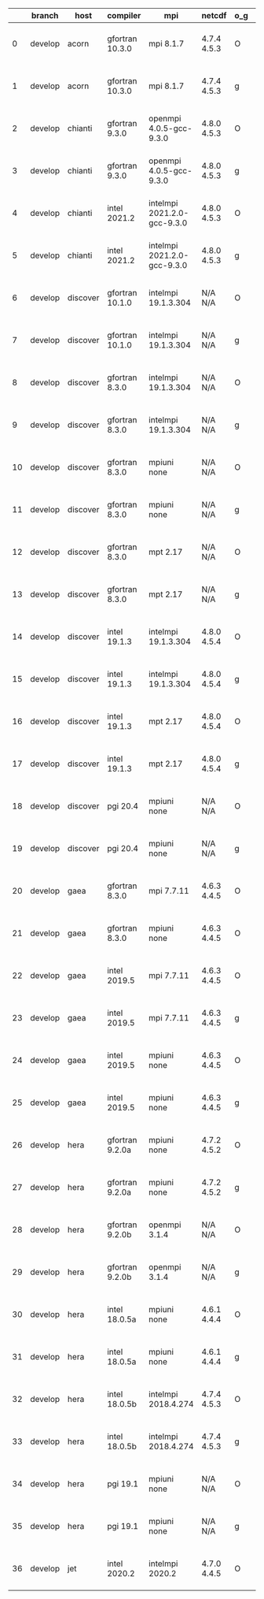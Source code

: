 |    | branch   | host     | compiler        | mpi                         | netcdf      | o_g   | os     | build   | u_pass   | u_fail   | s_pass   | s_fail   | e_pass   | e_fail   | nuopc_pass   | nuopc_fail   | artifacts_hash                                                                                                                                                        | modified                  |
|----|----------|----------|-----------------|-----------------------------|-------------|-------|--------|---------|----------|----------|----------|----------|----------|----------|--------------|--------------|-----------------------------------------------------------------------------------------------------------------------------------------------------------------------|---------------------------|
|  0 | develop  | acorn    | gfortran 10.3.0 | mpi 8.1.7                   | 4.7.4 4.5.3 | O     | Unicos | fail    | 13581    | 78       | 47       | 2        | 80       | 0        | 0            | 50           | [artifacts](https://github.com/esmf-org/esmf-test-artifacts/tree/c331907f8409f0521d2ebe2e330b95ede07e33ab/develop/acorn/gfortran/10.3.0/O/mpi/8.1.7)                  | 2022-05-07 02:01:21 +0000 |
|  1 | develop  | acorn    | gfortran 10.3.0 | mpi 8.1.7                   | 4.7.4 4.5.3 | g     | Unicos | fail    | 13581    | 78       | 47       | 2        | 80       | 0        | 0            | 50           | [artifacts](https://github.com/esmf-org/esmf-test-artifacts/tree/b00e228245046682048ef64c5e98d3d0203b8080/develop/acorn/gfortran/10.3.0/g/mpi/8.1.7)                  | 2022-05-07 02:02:49 +0000 |
|  2 | develop  | chianti  | gfortran 9.3.0  | openmpi 4.0.5-gcc-9.3.0     | 4.8.0 4.5.3 | O     | Linux  | pass    | 13659    | 0        | 49       | 0        | 80       | 0        | 50           | 0            | [artifacts](https://github.com/esmf-org/esmf-test-artifacts/tree/e19455983a68dc0891dbcc3d7a20cfb5629040ee/develop/chianti/gfortran/9.3.0/O/openmpi/4.0.5-gcc-9.3.0)   | 2022-05-07 01:54:24 -0400 |
|  3 | develop  | chianti  | gfortran 9.3.0  | openmpi 4.0.5-gcc-9.3.0     | 4.8.0 4.5.3 | g     | Linux  | pass    | 13659    | 0        | 49       | 0        | 80       | 0        | 50           | 0            | [artifacts](https://github.com/esmf-org/esmf-test-artifacts/tree/07807427c947e99757e662bea8a1d05b1c54ae84/develop/chianti/gfortran/9.3.0/g/openmpi/4.0.5-gcc-9.3.0)   | 2022-05-07 02:49:22 -0400 |
|  4 | develop  | chianti  | intel 2021.2    | intelmpi 2021.2.0-gcc-9.3.0 | 4.8.0 4.5.3 | O     | Linux  | pass    | 13659    | 0        | 49       | 0        | 80       | 0        | 50           | 0            | [artifacts](https://github.com/esmf-org/esmf-test-artifacts/tree/2c8c1c8f96d3d6f94516ac7bb6c615894763734a/develop/chianti/intel/2021.2/O/intelmpi/2021.2.0-gcc-9.3.0) | 2022-05-07 02:24:18 -0400 |
|  5 | develop  | chianti  | intel 2021.2    | intelmpi 2021.2.0-gcc-9.3.0 | 4.8.0 4.5.3 | g     | Linux  | pass    | 13659    | 0        | 49       | 0        | 80       | 0        | 50           | 0            | [artifacts](https://github.com/esmf-org/esmf-test-artifacts/tree/6fdd60e8daf55175f312e86d548f5d0b240c8eba/develop/chianti/intel/2021.2/g/intelmpi/2021.2.0-gcc-9.3.0) | 2022-05-07 03:18:26 -0400 |
|  6 | develop  | discover | gfortran 10.1.0 | intelmpi 19.1.3.304         | N/A N/A     | O     | Linux  | pass    | 13644    | 15       | 49       | 0        | 80       | 0        | 50           | 0            | [artifacts](https://github.com/esmf-org/esmf-test-artifacts/tree/e31d22d874223f00dc3c4b6551725b5996d99308/develop/discover/gfortran/10.1.0/O/intelmpi/19.1.3.304)     | 2022-05-07 02:00:23 -0400 |
|  7 | develop  | discover | gfortran 10.1.0 | intelmpi 19.1.3.304         | N/A N/A     | g     | Linux  | pass    | 13644    | 15       | 49       | 0        | 80       | 0        | 50           | 0            | [artifacts](https://github.com/esmf-org/esmf-test-artifacts/tree/2177458470bf9164046511b0ec01d5bec7d0ff6a/develop/discover/gfortran/10.1.0/g/intelmpi/19.1.3.304)     | 2022-05-07 02:04:46 -0400 |
|  8 | develop  | discover | gfortran 8.3.0  | intelmpi 19.1.3.304         | N/A N/A     | O     | Linux  | pass    | 13644    | 15       | 49       | 0        | 80       | 0        | 50           | 0            | [artifacts](https://github.com/esmf-org/esmf-test-artifacts/tree/65a3a017649030aaf753eb6f5a47eccd93fbe355/develop/discover/gfortran/8.3.0/O/intelmpi/19.1.3.304)      | 2022-05-07 02:03:30 -0400 |
|  9 | develop  | discover | gfortran 8.3.0  | intelmpi 19.1.3.304         | N/A N/A     | g     | Linux  | pass    | 13644    | 15       | 49       | 0        | 80       | 0        | 50           | 0            | [artifacts](https://github.com/esmf-org/esmf-test-artifacts/tree/d3fc83e6654fe28f7990b8851f8c2effe047f73f/develop/discover/gfortran/8.3.0/g/intelmpi/19.1.3.304)      | 2022-05-07 02:07:20 -0400 |
| 10 | develop  | discover | gfortran 8.3.0  | mpiuni none                 | N/A N/A     | O     | Linux  | pass    | 12136    | 0        | 8        | 0        | 43       | 0        | 0            | 50           | [artifacts](https://github.com/esmf-org/esmf-test-artifacts/tree/03b172008ab7267ba1727c40ee333cac600f22f1/develop/discover/gfortran/8.3.0/O/mpiuni/none)              | 2022-05-07 01:52:45 -0400 |
| 11 | develop  | discover | gfortran 8.3.0  | mpiuni none                 | N/A N/A     | g     | Linux  | pass    | 12136    | 0        | 8        | 0        | 43       | 0        | 0            | 50           | [artifacts](https://github.com/esmf-org/esmf-test-artifacts/tree/1dfa02574217c49f823c4c904ea4407dda50c748/develop/discover/gfortran/8.3.0/g/mpiuni/none)              | 2022-05-07 01:59:09 -0400 |
| 12 | develop  | discover | gfortran 8.3.0  | mpt 2.17                    | N/A N/A     | O     | Linux  | pass    | 13659    | 0        | 49       | 0        | 80       | 0        | 46           | 4            | [artifacts](https://github.com/esmf-org/esmf-test-artifacts/tree/aeb47753ed3a1f79826aea6cd4874b1a8f153895/develop/discover/gfortran/8.3.0/O/mpt/2.17)                 | 2022-05-07 01:54:45 -0400 |
| 13 | develop  | discover | gfortran 8.3.0  | mpt 2.17                    | N/A N/A     | g     | Linux  | pass    | 13659    | 0        | 49       | 0        | 80       | 0        | 46           | 4            | [artifacts](https://github.com/esmf-org/esmf-test-artifacts/tree/dd77b0eb0b0f1451dc5d446ab25152319c0ffe53/develop/discover/gfortran/8.3.0/g/mpt/2.17)                 | 2022-05-07 01:58:47 -0400 |
| 14 | develop  | discover | intel 19.1.3    | intelmpi 19.1.3.304         | 4.8.0 4.5.4 | O     | Linux  | pass    | 13659    | 0        | 49       | 0        | 80       | 0        | 50           | 0            | [artifacts](https://github.com/esmf-org/esmf-test-artifacts/tree/5d8099a2f4df57a4c1e3700afc47fe12b53d6e24/develop/discover/intel/19.1.3/O/intelmpi/19.1.3.304)        | 2022-05-07 02:20:36 -0400 |
| 15 | develop  | discover | intel 19.1.3    | intelmpi 19.1.3.304         | 4.8.0 4.5.4 | g     | Linux  | pass    | 13659    | 0        | 49       | 0        | 80       | 0        | 50           | 0            | [artifacts](https://github.com/esmf-org/esmf-test-artifacts/tree/580b48f9c34a6aeec54dee305ef92737c9086a4e/develop/discover/intel/19.1.3/g/intelmpi/19.1.3.304)        | 2022-05-07 02:18:37 -0400 |
| 16 | develop  | discover | intel 19.1.3    | mpt 2.17                    | 4.8.0 4.5.4 | O     | Linux  | pass    | 13659    | 0        | 49       | 0        | 80       | 0        | 0            | 50           | [artifacts](https://github.com/esmf-org/esmf-test-artifacts/tree/9b5e38131dc33144b08a3cb55540b27d97fc2814/develop/discover/intel/19.1.3/O/mpt/2.17)                   | 2022-05-07 02:12:07 -0400 |
| 17 | develop  | discover | intel 19.1.3    | mpt 2.17                    | 4.8.0 4.5.4 | g     | Linux  | pass    | 13659    | 0        | 49       | 0        | 80       | 0        | 0            | 50           | [artifacts](https://github.com/esmf-org/esmf-test-artifacts/tree/d3fc83e6654fe28f7990b8851f8c2effe047f73f/develop/discover/intel/19.1.3/g/mpt/2.17)                   | 2022-05-07 02:07:20 -0400 |
| 18 | develop  | discover | pgi 20.4        | mpiuni none                 | N/A N/A     | O     | Linux  | pass    | 11510    | 626      | 6        | 2        | 40       | 3        | 0            | 50           | [artifacts](https://github.com/esmf-org/esmf-test-artifacts/tree/a763ba950be02b6d7d5fc7f99637dc6347f56074/develop/discover/pgi/20.4/O/mpiuni/none)                    | 2022-05-07 03:16:15 -0400 |
| 19 | develop  | discover | pgi 20.4        | mpiuni none                 | N/A N/A     | g     | Linux  | pass    | 11510    | 626      | 4        | 4        | 40       | 3        | 0            | 50           | [artifacts](https://github.com/esmf-org/esmf-test-artifacts/tree/60e4b3d91fd2b730378adc3c105398812e4b1316/develop/discover/pgi/20.4/g/mpiuni/none)                    | 2022-05-07 03:17:26 -0400 |
| 20 | develop  | gaea     | gfortran 8.3.0  | mpi 7.7.11                  | 4.6.3 4.4.5 | O     | Unicos | pass    | 13658    | 1        | 49       | 0        | 80       | 0        | 47           | 3            | [artifacts](https://github.com/esmf-org/esmf-test-artifacts/tree/88f1c04fc63814e28cbe4353dc3b0853cc88c8bb/develop/gaea/gfortran/8.3.0/O/mpi/7.7.11)                   | 2022-05-07 03:56:12 -0400 |
| 21 | develop  | gaea     | gfortran 8.3.0  | mpiuni none                 | 4.6.3 4.4.5 | O     | Unicos | pass    | 12136    | 0        | 8        | 0        | 43       | 0        | 0            | 50           | [artifacts](https://github.com/esmf-org/esmf-test-artifacts/tree/04bb254adb051c9b2d46916321ba9b1be0ecec04/develop/gaea/gfortran/8.3.0/O/mpiuni/none)                  | 2022-05-07 02:10:03 -0400 |
| 22 | develop  | gaea     | intel 2019.5    | mpi 7.7.11                  | 4.6.3 4.4.5 | O     | Unicos | pass    | 13644    | 15       | 49       | 0        | 80       | 0        | 47           | 3            | [artifacts](https://github.com/esmf-org/esmf-test-artifacts/tree/88f1c04fc63814e28cbe4353dc3b0853cc88c8bb/develop/gaea/intel/2019.5/O/mpi/7.7.11)                     | 2022-05-07 03:56:12 -0400 |
| 23 | develop  | gaea     | intel 2019.5    | mpi 7.7.11                  | 4.6.3 4.4.5 | g     | Unicos | pass    | 13644    | 15       | 49       | 0        | 80       | 0        | 47           | 3            | [artifacts](https://github.com/esmf-org/esmf-test-artifacts/tree/ef442af2b23037537e7faf5ac36782df73ab2fdf/develop/gaea/intel/2019.5/g/mpi/7.7.11)                     | 2022-05-07 03:58:35 -0400 |
| 24 | develop  | gaea     | intel 2019.5    | mpiuni none                 | 4.6.3 4.4.5 | O     | Unicos | pass    | 12121    | 15       | 8        | 0        | 43       | 0        | 0            | 50           | [artifacts](https://github.com/esmf-org/esmf-test-artifacts/tree/88f1c04fc63814e28cbe4353dc3b0853cc88c8bb/develop/gaea/intel/2019.5/O/mpiuni/none)                    | 2022-05-07 03:56:12 -0400 |
| 25 | develop  | gaea     | intel 2019.5    | mpiuni none                 | 4.6.3 4.4.5 | g     | Unicos | pass    | 12121    | 15       | 8        | 0        | 43       | 0        | 0            | 50           | [artifacts](https://github.com/esmf-org/esmf-test-artifacts/tree/88f1c04fc63814e28cbe4353dc3b0853cc88c8bb/develop/gaea/intel/2019.5/g/mpiuni/none)                    | 2022-05-07 03:56:12 -0400 |
| 26 | develop  | hera     | gfortran 9.2.0a | mpiuni none                 | 4.7.2 4.5.2 | O     | Linux  | pass    | 12136    | 0        | 8        | 0        | 43       | 0        | 0            | 50           | [artifacts](https://github.com/esmf-org/esmf-test-artifacts/tree/81920682cb4b8bde20c9c4fe6a26da45ba89b6cf/develop/hera/gfortran/9.2.0a/O/mpiuni/none)                 | 2022-05-07 06:16:51 +0000 |
| 27 | develop  | hera     | gfortran 9.2.0a | mpiuni none                 | 4.7.2 4.5.2 | g     | Linux  | pass    | 12136    | 0        | 8        | 0        | 43       | 0        | 0            | 50           | [artifacts](https://github.com/esmf-org/esmf-test-artifacts/tree/30bc1ec5f7a3b21904cfe446cf4c54c24585cabb/develop/hera/gfortran/9.2.0a/g/mpiuni/none)                 | 2022-05-07 06:27:51 +0000 |
| 28 | develop  | hera     | gfortran 9.2.0b | openmpi 3.1.4               | N/A N/A     | O     | Linux  | pass    | 13659    | 0        | 49       | 0        | 80       | 0        | 50           | 0            | [artifacts](https://github.com/esmf-org/esmf-test-artifacts/tree/edbed13fa6a1e4449f789db48a68a0b079669ea5/develop/hera/gfortran/9.2.0b/O/openmpi/3.1.4)               | 2022-05-07 06:32:31 +0000 |
| 29 | develop  | hera     | gfortran 9.2.0b | openmpi 3.1.4               | N/A N/A     | g     | Linux  | pass    | 13659    | 0        | 49       | 0        | 80       | 0        | 50           | 0            | [artifacts](https://github.com/esmf-org/esmf-test-artifacts/tree/94589d9e98ebce3cd291ec9fe85ae10e9d9a1a19/develop/hera/gfortran/9.2.0b/g/openmpi/3.1.4)               | 2022-05-07 06:43:37 +0000 |
| 30 | develop  | hera     | intel 18.0.5a   | mpiuni none                 | 4.6.1 4.4.4 | O     | Linux  | pass    | 12136    | 0        | 8        | 0        | 43       | 0        | 0            | 50           | [artifacts](https://github.com/esmf-org/esmf-test-artifacts/tree/94589d9e98ebce3cd291ec9fe85ae10e9d9a1a19/develop/hera/intel/18.0.5a/O/mpiuni/none)                   | 2022-05-07 06:43:37 +0000 |
| 31 | develop  | hera     | intel 18.0.5a   | mpiuni none                 | 4.6.1 4.4.4 | g     | Linux  | pass    | 12136    | 0        | 8        | 0        | 43       | 0        | 0            | 50           | [artifacts](https://github.com/esmf-org/esmf-test-artifacts/tree/94589d9e98ebce3cd291ec9fe85ae10e9d9a1a19/develop/hera/intel/18.0.5a/g/mpiuni/none)                   | 2022-05-07 06:43:37 +0000 |
| 32 | develop  | hera     | intel 18.0.5b   | intelmpi 2018.4.274         | 4.7.4 4.5.3 | O     | Linux  | pass    | 13659    | 0        | 49       | 0        | 80       | 0        | 50           | 0            | [artifacts](https://github.com/esmf-org/esmf-test-artifacts/tree/f8c6723b16f018f766929cab5af89f75a782fc35/develop/hera/intel/18.0.5b/O/intelmpi/2018.4.274)           | 2022-05-07 08:06:53 +0000 |
| 33 | develop  | hera     | intel 18.0.5b   | intelmpi 2018.4.274         | 4.7.4 4.5.3 | g     | Linux  | pass    | 13659    | 0        | 49       | 0        | 80       | 0        | 50           | 0            | [artifacts](https://github.com/esmf-org/esmf-test-artifacts/tree/403f57148e61db20e10b25f638d47334e83a6980/develop/hera/intel/18.0.5b/g/intelmpi/2018.4.274)           | 2022-05-07 08:08:40 +0000 |
| 34 | develop  | hera     | pgi 19.1        | mpiuni none                 | N/A N/A     | O     | Linux  | pass    | 11510    | 626      | 6        | 2        | 40       | 3        | 0            | 50           | [artifacts](https://github.com/esmf-org/esmf-test-artifacts/tree/f8c6723b16f018f766929cab5af89f75a782fc35/develop/hera/pgi/19.1/O/mpiuni/none)                        | 2022-05-07 08:06:53 +0000 |
| 35 | develop  | hera     | pgi 19.1        | mpiuni none                 | N/A N/A     | g     | Linux  | pass    | 11510    | 626      | 4        | 4        | 40       | 3        | 0            | 50           | [artifacts](https://github.com/esmf-org/esmf-test-artifacts/tree/f8c6723b16f018f766929cab5af89f75a782fc35/develop/hera/pgi/19.1/g/mpiuni/none)                        | 2022-05-07 08:06:53 +0000 |
| 36 | develop  | jet      | intel 2020.2    | intelmpi 2020.2             | 4.7.0 4.4.5 | O     | Linux  | pass    | pending  | pending  | pending  | pending  | pending  | pending  | pending      | pending      | [artifacts](https://github.com/esmf-org/esmf-test-artifacts/tree/9619ee9a8fee137d47c2e0187f6718101a19b6af/develop/jet/intel/2020.2/O/intelmpi/2020.2)                 | 2022-05-07 04:07:43 +0000 |